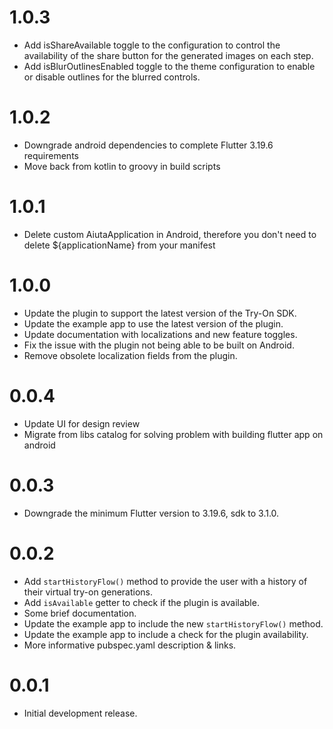 # 1.0.3

* Add isShareAvailable toggle to the configuration to control the availability
  of the share button for the generated images on each step.
* Add isBlurOutlinesEnabled toggle to the theme configuration to enable or
  disable outlines for the blurred controls.

# 1.0.2

* Downgrade android dependencies to complete Flutter 3.19.6 requirements
* Move back from kotlin to groovy in build scripts

# 1.0.1

* Delete custom AiutaApplication in Android, therefore you don't need to delete
  ${applicationName} from your manifest

# 1.0.0

* Update the plugin to support the latest version of the Try-On SDK.
* Update the example app to use the latest version of the plugin.
* Update documentation with localizations and new feature toggles.
* Fix the issue with the plugin not being able to be built on Android.
* Remove obsolete localization fields from the plugin.

# 0.0.4

* Update UI for design review
* Migrate from libs catalog for solving problem with building flutter app on
  android

# 0.0.3

* Downgrade the minimum Flutter version to 3.19.6, sdk to 3.1.0.

# 0.0.2

* Add `startHistoryFlow()` method to provide the user with a history of their
  virtual try-on generations.
* Add `isAvailable` getter to check if the plugin is available.
* Some brief documentation.
* Update the example app to include the new `startHistoryFlow()` method.
* Update the example app to include a check for the plugin availability.
* More informative pubspec.yaml description & links.

# 0.0.1

* Initial development release.
